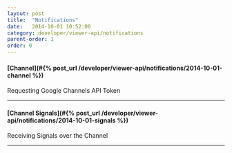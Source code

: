 ```yaml
---
layout: post
title:  "Notifications"
date:   2014-10-01 10:52:00
category: developer/viewer-api/notifications
parent-order: 1
order: 0
---
```


#### [Channel](#{% post_url /developer/viewer-api/notifications/2014-10-01-channel %})

Requesting Google Channels API Token

***

#### [Channel Signals](#{% post_url /developer/viewer-api/notifications/2014-10-01-signals %})

Receiving Signals over the Channel

***
